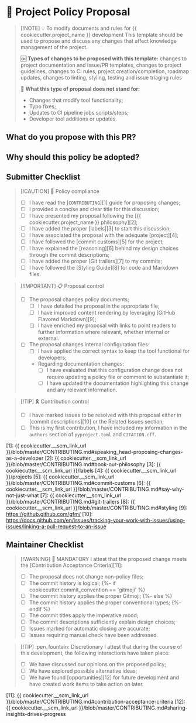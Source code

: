 # :scroll: Project Policy Proposal

> [!NOTE] :bulb: To modify documents and rules for {{ cookiecutter.project_name }} development
> This template should be used to propose and discuss any changes that affect knowledge management of the project.
>
> :ok: **Types of changes to be proposed with this template:** changes to project documentation and issue/PR templates, changes to project guidelines, changes to CI rules, project creation/completion, roadmap updates, changes to linting, styling, testing and issue triaging rules
>
> :no_good: **What this type of proposal does not stand for:**
>
> - Changes that modify tool functionality;
> - Typo fixes;
> - Updates to CI pipeline jobs scripts/steps;
> - Developer tool additions or updates.

## What do you propose with this PR?

<!-- Describe WHAT your proposal refers to, with as much detail as possible -->

## Why should this policy be adopted?

<!--
  Provide arguments in favour of adopting this proposed policy in lieu of the current rules
  How well does it resonate with our philosophy?
  How is it going to help communication across the project once it is implemented?
  Why is it relevant enough to be formalised?

  Feel free to bring some of your personal experience as a {{ cookiecutter.project_name }} contributor to let us understand the circumstances that led to this proposal
-->

## Submitter Checklist

<!--
  Mark complying items as they are delivered with `[x]`
  Single out unnecessary or unworkable items with `[~]`
-->

> [!CAUTION] :scroll: Policy compliance
>
> - [ ] I have read the [`CONTRIBUTING`][1] guide for proposing changes;
> - [ ] I provided a concise and clear title for this discussion;
> - [ ] I have presented my proposal following the [{{ cookiecutter.project_name }} philosophy][2];
> - [ ] I have added the proper [labels][3] to start this discussion;
> - [ ] I have associated the proposal with the adequate [project][4];
> - [ ] I have followed the [commit customs][5] for the project;
> - [ ] I have explained the [reasoning][6] behind my design choices through the commit descriptions;
> - [ ] I have added the proper [Git trailers][7] to my commits;
> - [ ] I have followed the [Styling Guide][8] for code and Markdown files.

> [!IMPORTANT] :clipboard: Proposal control
>
> - [ ] The proposal changes policy documents;
>   - [ ] I have detailed the proposal in the appropriate file;
>   - [ ] I have improved content rendering by leveraging [GitHub Flavored Markdown][9];
>   - [ ] I have enriched my proposal with links to point readers to further information where relevant, whether internal or external.
> - [ ] The proposal changes internal configuration files:
>   - [ ] I have applied the correct syntax to keep the tool functional for developers;
>   - Regarding documentation changes: <!-- Pick only one -->
>     - [ ] I have evaluated that this configuration change does not require updating a policy file or comment to substantiate it;
>     - [ ] I have updated the documentation highlighting this change and any relevant information.

> [!TIP] :reminder_ribbon: Contribution control
>
> - [ ] I have marked issues to be resolved with this proposal either in [commit descriptions][10] or the Related Issues section;
> - [ ] This is my first contribution, I have included my information in the `authors` section of `pyproject.toml` and `CITATION.cff`.

[1]: {{ cookiecutter.__scm_link_url }}/blob/master/CONTRIBUTING.md#speaking_head-proposing-changes-as-a-developer
[2]: {{ cookiecutter.__scm_link_url }}/blob/master/CONTRIBUTING.md#book-our-philosophy
[3]: {{ cookiecutter.__scm_link_url }}/labels
[4]: {{ cookiecutter.__scm_link_url }}/projects
[5]: {{ cookiecutter.__scm_link_url }}/blob/master/CONTRIBUTING.md#commit-customs
[6]: {{ cookiecutter.__scm_link_url }}/blob/master/CONTRIBUTING.md#say-why-not-just-what
[7]: {{ cookiecutter.__scm_link_url }}/blob/master/CONTRIBUTING.md#git-trailers
[8]: {{ cookiecutter.__scm_link_url }}/blob/master/CONTRIBUTING.md#styling
[9]: https://github.github.com/gfm/
[10]: https://docs.github.com/en/issues/tracking-your-work-with-issues/using-issues/linking-a-pull-request-to-an-issue

## Maintainer Checklist

> [!WARNING] :passport_control: MANDATORY
> I attest that the proposed change meets the [Contribution Acceptance Criteria][11]:
>
> - [ ] The proposal does not change non-policy files;
> - [ ] The commit history is logical;
{%- if cookiecutter.commit_convention == 'gitmoji' %}
> - [ ] The commit history applies the proper Gitmoji;
{%- else %}
> - [ ] The commit history applies the proper conventional types;
{%- endif %}
> - [ ] The commit titles apply the imperative mood;
> - [ ] The commit descriptions sufficiently explain design choices;
> - [ ] Issues marked for automatic closing are accurate;
> - [ ] Issues requiring manual check have been addressed.

> [!TIP] :pen_fountain: Discretionary
> I attest that during the course of this development, the following interactions have taken place:
>
> - [ ] We have discussed our opinions on the proposed policy;
> - [ ] We have explored possible alternative ideas;
> - [ ] We have found [opportunities][12] for future development and have created work items to take action on later.

[11]: {{ cookiecutter.__scm_link_url }}/blob/master/CONTRIBUTING.md#contribution-acceptance-criteria
[12]: {{ cookiecutter.__scm_link_url }}/blob/master/CONTRIBUTING.md#sharing-insights-drives-progress
